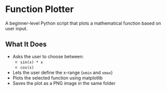 # Function Plotter

A beginner-level Python script that plots a mathematical function based on user input.

## What It Does

- Asks the user to choose between:
  - `sin(x) * x`
  - `cos(x)`
- Lets the user define the x-range (`xmin` and `xmax`)
- Plots the selected function using matplotlib
- Saves the plot as a PNG image in the same folder